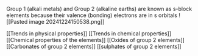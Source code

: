 
Group 1 (alkali metals) and Group 2 (alkaline earths) are known as s-block elements because their valence (bonding) electrons are in s orbitals
![[Pasted image 20241224150538.png]]

[[Trends in physical properties]]
[[Trends in chemical properties]]
[[Chemical properties of the elements]]
[[Oxides of group 2 elements]]
[[Carbonates of group 2 elements]]
[[sulphates of group 2 elements]]